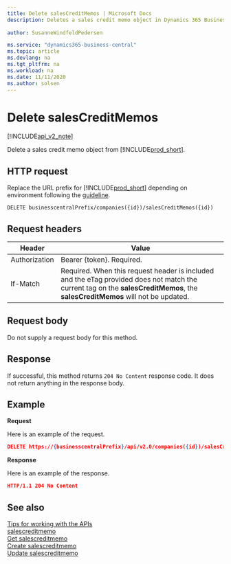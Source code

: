 ```yaml
---
title: Delete salesCreditMemos | Microsoft Docs
description: Deletes a sales credit memo object in Dynamics 365 Business Central.
 
author: SusanneWindfeldPedersen

ms.service: "dynamics365-business-central"
ms.topic: article
ms.devlang: na
ms.tgt_pltfrm: na
ms.workload: na
ms.date: 11/11/2020
ms.author: solsen
---
```


# Delete salesCreditMemos

[!INCLUDE[api_v2_note](../../includes/api_v2_note.md)]

Delete a sales credit memo object from [!INCLUDE[prod_short](../../../includes/prod_short.md)].

## HTTP request
Replace the URL prefix for [!INCLUDE[prod_short](../../../includes/prod_short.md)] depending on environment following the [guideline](../../v2.0/endpoints-apis-for-dynamics.md).
```
DELETE businesscentralPrefix/companies({id})/salesCreditMemos({id})
```

## Request headers

|Header|Value|
|------|-----|
|Authorization  |Bearer {token}. Required. |
|If-Match       |Required. When this request header is included and the eTag provided does not match the current tag on the **salesCreditMemos**, the **salesCreditMemos** will not be updated. |

## Request body
Do not supply a request body for this method.

## Response
If successful, this method returns ```204 No Content``` response code. It does not return anything in the response body.

## Example

**Request**

Here is an example of the request.

```json
DELETE https://{businesscentralPrefix}/api/v2.0/companies({id})/salesCreditMemos({id})
```

**Response** 

Here is an example of the response. 

```json
HTTP/1.1 204 No Content
```

## See also
[Tips for working with the APIs](../../developer/devenv-connect-apps-tips.md)    
[salescreditmemo](../resources/dynamics_salescreditmemo.md)    
[Get salescreditmemo](dynamics_salescreditmemo_Get.md)    
[Create salescreditmemo](dynamics_salescreditmemo_Create.md)    
[Update salescreditmemo](dynamics_salescreditmemo_Update.md)    
